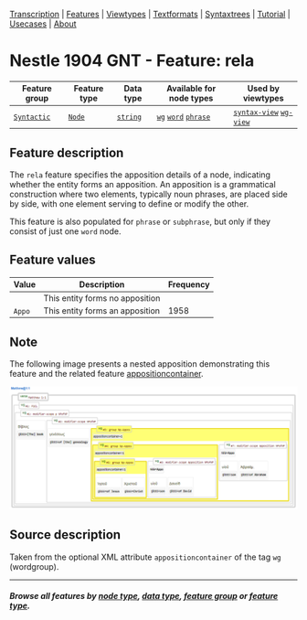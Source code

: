 <a name="start"></a>
<div class="hidden-content">
<a href="../transcription.md">Transcription</a> | <a href="README.md#start">Features</a> | <a href="../viewtypes.md#start">Viewtypes</a> | <a href="../textformats.md#start">Textformats</a> |  <a href="../syntaxtrees.md#start">Syntaxtrees</a> | <a href="../../tutorial/README.md#start">Tutorial</a> | <a href="../usecases/README.md#start">Usecases</a> | <a href="../about.md#start">About</a>
</div>

# Nestle 1904 GNT - Feature: rela

Feature group | Feature type | Data type | Available for node types | Used by viewtypes
---  | --- | --- | --- | ---
[`Syntactic`](featuresbygroup.md#syntactic-features) | [`Node`](featuresbyfeaturetype.md#node-features) | [`string`](featuresbydatatype.md#string-datatype) | [`wg`](featuresbynodetype.md#wordgroup-nodes) [`word`](featuresbynodetype.md#word-nodes) [`phrase`](featuresbynodetype.md#phrase-nodes) | [`syntax-view`](../syntax-view.md#start) [`wg-view`](../wg-view.md#start)

## Feature description 

The `rela` feature specifies the apposition details of a node, indicating whether the entity forms an apposition. An apposition is a grammatical construction where two elements, typically noun phrases, are placed side by side, with one element serving to define or modify the other.

This feature is also populated for `phrase` or `subphrase`, but only if they consist of just one `word` node.

## Feature values 

Value | Description | Frequency
---  | --- | --- 
` ` |  This entity forms no apposition | 
`Appo` | This entity forms an apposition | 1958

## Note

The following image presents a nested apposition demonstrating this feature and the related feature [appositioncontainer](appositioncontainer.md#start).

<img src="images/appositioncontainer.png" width="600">

## Source description

Taken from the optional XML attribute `appositioncontainer` of the tag `wg` (wordgroup).

---
##### *Browse all features by [node type](featuresbynodetype.md#start), [data type](featuresbydatatype.md#start), [feature group](featuresbygroup.md#start) or [feature type](featuresbyfeaturetype.md#start).*

